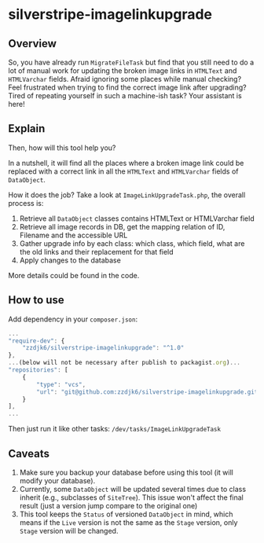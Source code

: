 # silverstripe-imagelinkupgrade

## Overview

So, you have already run `MigrateFileTask` but find that you still need to do a lot of manual work for updating the broken image links in `HTMLText` and `HTMLVarchar` fields.
Afraid ignoring some places while manual checking? 
Feel frustrated when trying to find the correct image link after upgrading?
Tired of repeating yourself in such a machine-ish task?
Your assistant is here!

## Explain

Then, how will this tool help you?

In a nutshell, it will find all the places where a broken image link could be replaced with a correct link in all the `HTMLText` and `HTMLVarchar` fields of `DataObject`.

How it does the job?
Take a look at `ImageLinkUpgradeTask.php`, the overall process is:

1. Retrieve all `DataObject` classes contains HTMLText or HTMLVarchar field
2. Retrieve all image records in DB, get the mapping relation of ID, Filename and the accessible URL
3. Gather upgrade info by each class: which class, which field, what are the old links and their replacement for that field
4. Apply changes to the database

More details could be found in the code.

## How to use

Add dependency in your `composer.json`:

```javascript
...
"require-dev": {
    "zzdjk6/silverstripe-imagelinkupgrade": "^1.0"
},
...(below will not be necessary after publish to packagist.org)...
"repositories": [
    {
        "type": "vcs",
        "url": "git@github.com:zzdjk6/silverstripe-imagelinkupgrade.git"
    }
],
...
```

Then just run it like other tasks: `/dev/tasks/ImageLinkUpgradeTask`

## Caveats

1. Make sure you backup your database before using this tool (it will modify your database).
2. Currently, some `DataObject` will be updated several times due to class inherit (e.g., subclasses of `SiteTree`). 
This issue won't affect the final result (just a version jump compare to the original one)
3. This tool keeps the `Status` of versioned `DataObject` in mind, which means if the `Live` version is not the same as the `Stage` version, only `Stage` version will be changed.
